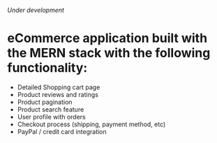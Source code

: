 _Under development_

# eCommerce application built with the MERN stack with the following functionality:

- Detailed Shopping cart page
- Product reviews and ratings
- Product pagination
- Product search feature
- User profile with orders
- Checkout process (shipping, payment method, etc)
- PayPal / credit card integration
